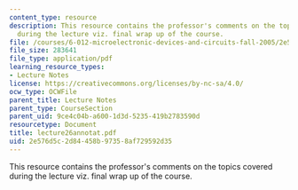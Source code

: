 ```yaml
---
content_type: resource
description: This resource contains the professor's comments on the topics covered
  during the lecture viz. final wrap up of the course.
file: /courses/6-012-microelectronic-devices-and-circuits-fall-2005/2e576d5c2d84458b97358af729592d35_lecture26annotat.pdf
file_size: 283641
file_type: application/pdf
learning_resource_types:
- Lecture Notes
license: https://creativecommons.org/licenses/by-nc-sa/4.0/
ocw_type: OCWFile
parent_title: Lecture Notes
parent_type: CourseSection
parent_uid: 9ce4c04b-a600-1d3d-5235-419b2783590d
resourcetype: Document
title: lecture26annotat.pdf
uid: 2e576d5c-2d84-458b-9735-8af729592d35
---
```

This resource contains the professor's comments on the topics covered during the lecture viz. final wrap up of the course.
